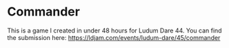 # Commander

This is a game I created in under 48 hours for Ludum Dare 44. You can find the submission here: https://ldjam.com/events/ludum-dare/45/commander
